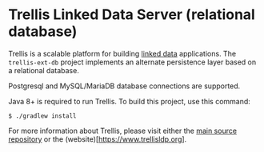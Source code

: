# Trellis Linked Data Server (relational database)

Trellis is a scalable platform for building [linked data](https://www.w3.org/TR/ldp/) applications.
The `trellis-ext-db` project implements an alternate
persistence layer based on a relational database.

Postgresql and MySQL/MariaDB database connections are supported.

Java 8+ is required to run Trellis. To build this project, use this command:

```
$ ./gradlew install
```

For more information about Trellis, please visit either the
[main source repository](https://github.com/trellis-ldp/trellis) or the
(website)[https://www.trellisldp.org].
